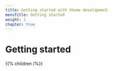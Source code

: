 ```yaml
---
title: Getting started with theme development
menuTitle: Getting started
weight: 1
chapter: true
---
```


# Getting started

{{% children /%}}
